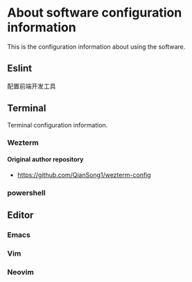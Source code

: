 # About software configuration information

This is the configuration information about using the software.

## Eslint

配置前端开发工具

## Terminal

Terminal configuration information.

### Wezterm

#### Original author repository

- <https://github.com/QianSong1/wezterm-config>

### powershell

## Editor

### Emacs

### Vim

### Neovim

